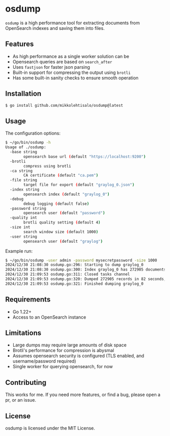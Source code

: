 # osdump

`osdump` is a high performance tool for extracting documents from OpenSearch indexes and saving them into files. 

## Features

* As high performance as a single worker solution can be
* Opensearch queries are based on `search_after`
* Uses `fastjson` for faster json parsing
* Built-in support for compressing the output using `brotli`
* Has some built-in sanity checks to ensure smooth operation

## Installation

```bash
$ go install github.com/mikkolehtisalo/osdump@latest
```

## Usage

The configuration options:
```bash
$ ~/go/bin/osdump -h
Usage of ./osdump:
  -base string
        opensearch base url (default "https://localhost:9200")
  -brotli
        compress using brotli
  -ca string
        CA certificate (default "ca.pem")
  -file string
        target file for export (default "graylog_0.json")
  -index string
        opensearch index (default "graylog_0")
  -debug
        debug logging (default false)
  -password string
        opensearch user (default "password")
  -quality int
        brotli quality setting (default 4)
  -size int
        search window size (default 1000)
  -user string
        opensearch user (default "graylog")
```

Example run:
```bash
$ ~/go/bin/osdump -user admin -password mysecretpassword -size 1000
2024/12/30 21:08:30 osdump.go:296: Starting to dump graylog_0
2024/12/30 21:08:30 osdump.go:300: Index graylog_0 has 272905 documents to dump
2024/12/30 21:09:53 osdump.go:311: Closed tasks channel
2024/12/30 21:09:53 osdump.go:320: Dumped 272905 records in 82 seconds, average speed 3314/second
2024/12/30 21:09:53 osdump.go:321: Finished dumping graylog_0
```

## Requirements

* Go 1.22+
* Access to an OpenSearch instance

## Limitations

* Large dumps may require large amounts of disk space
* Brotli's performance for compression is abysmal
* Assumes opensearch security is configured (TLS enabled, and username/password required)
* Single worker for querying opensearch, for now

## Contributing

This works for me. If you need more features, or find a bug, please open a pr, or an issue.

## License

osdump is licensed under the MIT License.

